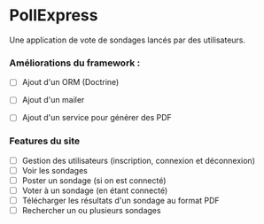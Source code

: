 # PollExpress

Une application de vote de sondages lancés par des utilisateurs.

### Améliorations du framework :
- [ ] Ajout d'un ORM (Doctrine)
- [ ] Ajout d'un mailer
- [ ] Ajout d'un service pour générer des PDF


### Features du site
- [ ] Gestion des utilisateurs (inscription, connexion et déconnexion)
- [ ] Voir les sondages
- [ ] Poster un sondage (si on est connecté)
- [ ] Voter à un sondage (en étant connecté)
- [ ] Télécharger les résultats d'un sondage au format PDF
- [ ] Rechercher un ou plusieurs sondages
